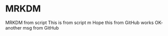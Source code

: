 # MRKDM
MRKDM from script
This is from script
m
Hope this from GitHub works
OK- another msg from GitHub

